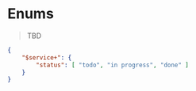 # Enums

> TBD

```json
{
    "$service+": {
        "status": [ "todo", "in progress", "done" ]
    }
}
```
